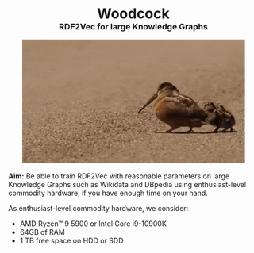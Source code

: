 <div>
    <h1 style="text-align: center">Woodcock</h1>
    <h3 style="margin-top: -20px; text-align: center">RDF2Vec for large Knowledge Graphs</h3>
    <div style="text-align: center;">
        <img alt="dancing woodcock" src="docs/graphics/woodcock.gif"/>
    </div>
</div>

**Aim:** Be able to train RDF2Vec with reasonable parameters on large Knowledge
Graphs such as Wikidata and DBpedia using enthusiast-level commodity hardware, 
if you have enough time on your hand.

As enthusiast-level commodity hardware, we consider:
* AMD Ryzen™ 9 5900 or Intel Core i9-10900K
* 64GB of RAM
* 1 TB free space on HDD or SDD